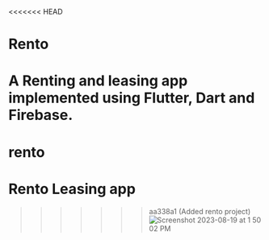 <<<<<<< HEAD
# Rento
A Renting and leasing app implemented using Flutter, Dart and Firebase.
=======
# rento

# Rento Leasing app
>>>>>>> aa338a1 (Added rento project)
![Screenshot 2023-08-19 at 1 50 02 PM](https://github.com/Frank-peter-john/Rento/assets/95868790/9cb4c246-b9a3-45dd-8040-ca932cf515e1)

